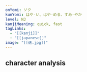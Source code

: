 ```yaml
---
onYomi: ソク
kunYomi: はや-い、はや-める、すみ-やか
level: N3
kanjiMeaning: quick, fast
tagLinks:
  - "[[kanji]]"
  - "[[japanese]]"
image: "[[速.jpg]]"
---
```

## character analysis